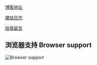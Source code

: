 [博客地址](https://DaisyGXL.github.io/)

[建站日志](https://DaisyGXL.github.io/weblog/)

[给我留言](https://DaisyGXL.github.io/guestbook/)

## 浏览器支持 Browser support

![Browser support](http://iissnan.com/nexus/next/browser-support.png)